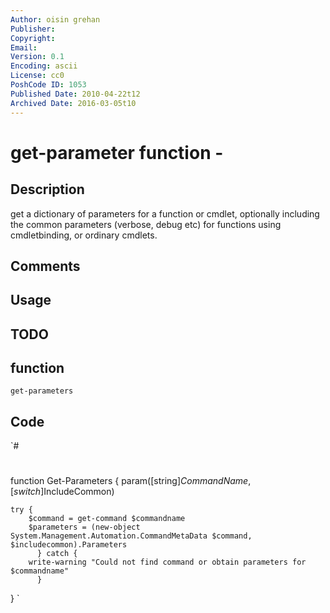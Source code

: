 ```yaml
---
Author: oisin grehan
Publisher: 
Copyright: 
Email: 
Version: 0.1
Encoding: ascii
License: cc0
PoshCode ID: 1053
Published Date: 2010-04-22t12
Archived Date: 2016-03-05t10
---
```


# get-parameter function - 

## Description

get a dictionary of parameters for a function or cmdlet, optionally including the common parameters (verbose, debug etc) for functions using cmdletbinding, or ordinary cmdlets.

## Comments



## Usage



## TODO



## function

`get-parameters`

## Code

`#
 #
 
 function Get-Parameters {
 	param([string]$CommandName, [switch]$IncludeCommon)
 	
 	try {
 		$command = get-command $commandname
 		$parameters = (new-object System.Management.Automation.CommandMetaData $command, $includecommon).Parameters
          } catch {
 		write-warning "Could not find command or obtain parameters for $commandname"
          }
 }
`

